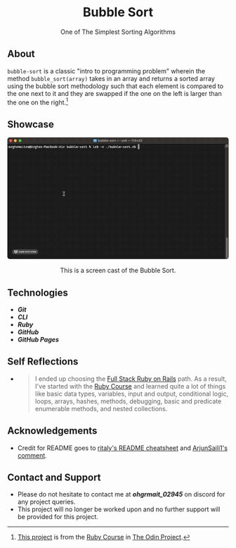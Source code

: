 <div align="center">
  <h1>Bubble Sort</h1>

  One of The Simplest Sorting Algorithms
</div>

## About
`bubble-sort` is a classic "intro to programming problem" wherein the method `bubble_sort(array)` takes in an array and returns a sorted array using the bubble sort methodology such that each element is compared to the one next to it and they are swapped if the one on the left is larger than the one on the right.[^1]

[^1]: [This project](https://www.theodinproject.com/lessons/ruby-bubble-sort) is from the [Ruby Course](https://www.theodinproject.com/paths/full-stack-ruby-on-rails/courses/ruby) in [The Odin Project](https://www.theodinproject.com/about).

## Showcase
<div align="center">
  <img src="./img/demo/demo.gif" alt="Screen cast of the Bubble Sort">
  <p></p>
  <p>This is a screen cast of the Bubble Sort.</p>
</div>

## Technologies
- ***Git***
- ***CLI***
- ***Ruby***
- ***GitHub***
- ***GitHub Pages***

## Self Reflections
- > I ended up choosing the [Full Stack Ruby on Rails](https://www.theodinproject.com/paths/full-stack-ruby-on-rails) path. As a result, I've started with the [Ruby Course](https://www.theodinproject.com/paths/full-stack-ruby-on-rails/courses/ruby) and learned quite a lot of things like basic data types, variables, input and output, conditional logic, loops, arrays, hashes, methods, debugging, basic and predicate enumerable methods, and nested collections.

## Acknowledgements
- Credit for README goes to [ritaly's README cheatsheet](https://github.com/ritaly/README-cheatsheet) and [ArjunSaili1's comment](https://github.com/TheOdinProject/curriculum/discussions/25472#discussioncomment-5889343).

## Contact and Support
- Please do not hesitate to contact me at ***ohgrmait_02945*** on discord for any project queries.
- This project will no longer be worked upon and no further support will be provided for this project.